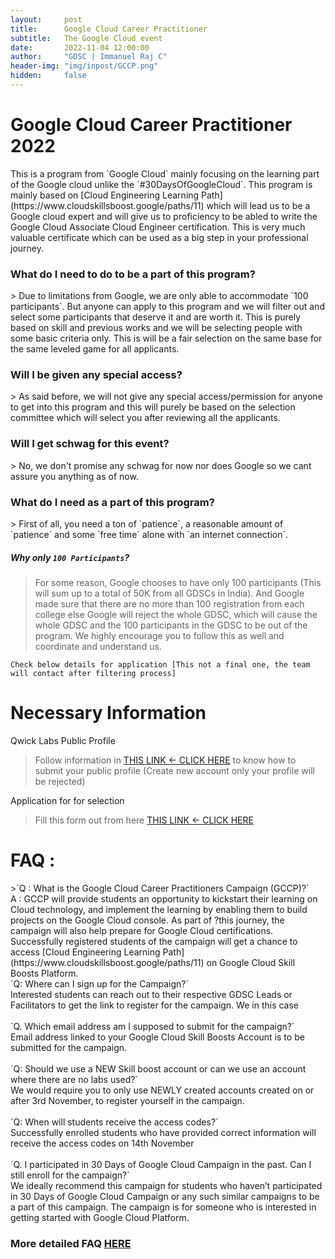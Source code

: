 ```yaml
---
layout:     post
title:      Google Cloud Career Practitioner
subtitle:   The Google Cloud event
date:       2022-11-04 12:00:00
author:     "GDSC | Immanuel Raj C"
header-img: "img/inpost/GCCP.png"
hidden:     false
---
```

<h1>Google Cloud Career Practitioner 2022</h1>
This is a program from `Google Cloud` mainly focusing on the learning part of the Google cloud unlike the `#30DaysOfGoogleCloud`. This program is mainly based on [Cloud Engineering Learning Path](https://www.cloudskillsboost.google/paths/11) which will lead us to be a Google cloud expert and will give us to proficiency to be abled to write the Google Cloud Associate Cloud Engineer certification. This is very much valuable certificate which can be used as a big step in your professional journey.

<h3>What do I need to do to be a part of this program?</h3>
> Due to limitations from Google, we are only able to accommodate `100 participants`. But anyone can apply to this program and we will filter out and select some participants that deserve it and are worth it. This is purely based on skill and previous works and we will be selecting people with some basic criteria only. This is will be a fair selection on the same base for the same leveled game for all applicants.

<h3>Will I be given any special access?</h3>
> As said before, we will not give any special access/permission for anyone to get into this program and this will purely be based on the selection committee which will select you after reviewing all the applicants.

<h3>Will I get schwag for this event?</h3>
> No, we don't promise any schwag for now nor does Google so we cant assure you anything as of now.

<h3>What do I need as a part of this program?</h3>
> First of all, you need a ton of `patience`, a reasonable amount of `patience` and some `free time` alone with `an internet connection`.

##### Why only `100 Participants`?
> For some reason, Google chooses to have only 100 participants (This will sum up to a total of 50K from all GDSCs in India). And Google made sure that there are no more than 100 registration from each college else Google will reject the whole GDSC, which will cause the whole GDSC and the 100 participants in the GDSC to be out of the program. We highly encourage you to follow this as well and coordinate and understand us.

`Check below details for application [This not a final one, the team will contact after filtering process]`

# Necessary Information

Qwick Labs Public Profile
> Follow information in [THIS LINK <- CLICK HERE](https://www.youtube.com/watch?v=qFzNqjGYB9Y) to know how to submit your public profile (Create new account only your profile will be rejected)

Application for for selection
> Fill this form out from here [THIS LINK <- CLICK HERE](https://forms.gle/rCTnAtsc5bYdTR6S6)

<h1>FAQ :</h1>
>`Q : What is the Google Cloud Career Practitioners Campaign (GCCP)?`
<br>
A : GCCP will provide students an opportunity to kickstart their learning on Cloud technology, and implement the learning by enabling them to build projects on the Google Cloud console. As part of ?this journey, the campaign will also help prepare for Google Cloud certifications. Successfully registered students of the campaign will get a chance to access [Cloud Engineering Learning Path](https://www.cloudskillsboost.google/paths/11) on Google Cloud Skill Boosts Platform.
<br>
`Q: Where can I sign up for the Campaign?`
<br>
Interested students can reach out to their respective GDSC Leads or Facilitators to get the link to register for the campaign. We in this case
<br>
<br>
`Q. Which email address am I supposed to submit for the campaign?`
<br>
Email address linked to your Google Cloud Skill Boosts Account is to be submitted for the campaign.
<br>
<br>
`Q: Should we use a NEW Skill boost account or can we use an account where there are no labs used?`
<br>
We would require you to only use NEWLY created accounts created on or after 3rd November, to register yourself in the campaign.
<br>
<br>
`Q: When will students receive the access codes?`
<br>
Successfully enrolled students who have provided correct information will receive the access codes on 14th November
<br>
<br>
`Q. I participated in 30 Days of Google Cloud Campaign in the past. Can I still enroll for the campaign?`
<br>
We ideally recommend this campaign for students who haven’t participated in 30 Days of Google Cloud Campaign or any such similar campaigns to be a part of this campaign. The campaign is for someone who is interested in getting started with Google Cloud Platform. 
<br>

### More detailed FAQ [HERE](https://docs.google.com/document/u/0/d/14ZVxcHySQVzn5XVlYWvOtJlzPzk_f77fbOolds0XQi8/mobilebasic)
